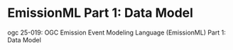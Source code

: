 # EmissionML Part 1: Data Model

ogc 25-019: OGC Emission Event Modeling Language (EmissionML) Part 1: Data Model

